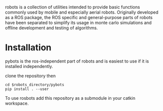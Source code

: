 robots is a collection of utilities intended to provide basic functions commonly used by mobile and especially aerial robots. Originally developed as a ROS package, the ROS specific and general-purpose parts of robots have been separated to simplify its usage in monte carlo simulations and offline development and testing of algorithms.

# Installation

pybots is the ros-independent part of robots and is easiest to use if it is installed independently.

clone the repository then

```
cd $robots_directory/pybots
pip install . --user
```

To use rosbots add this repository as a submodule in your catkin workspace.
